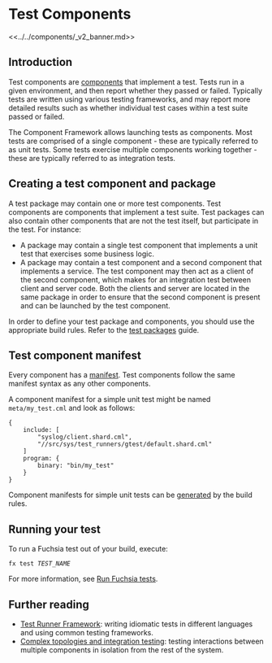 # Test Components

<<../../components/_v2_banner.md>>

## Introduction

Test components are [components][glossary.component] that implement a test.
Tests run in a given environment, and then report whether they passed or failed.
Typically tests are written using various testing frameworks, and may report
more detailed results such as whether individual test cases within a test suite
passed or failed.

The Component Framework allows launching tests as components. Most tests are
comprised of a single component - these are typically referred to as unit tests.
Some tests exercise multiple components working together - these are typically
referred to as integration tests.

## Creating a test component and package

A test package may contain one or more test components.
Test components are components that implement a test suite.
Test packages can also contain other components that are not the test itself,
but participate in the test. For instance:

- A package may contain a single test component that implements a unit test
  that exercises some business logic.
- A package may contain a test component and a second component that implements
  a service. The test component may then act as a client of the second
  component, which makes for an integration test between client and server code.
  Both the clients and server are located in the same package in order to ensure
  that the second component is present and can be launched by the test
  component.

In order to define your test package and components, you should use the
appropriate build rules. Refer to the [test packages][test-packages] guide.

## Test component manifest

Every component has a [manifest][component-manifest]. Test components follow the
same manifest syntax as any other components.

A component manifest for a simple unit test might be named `meta/my_test.cml`
and look as follows:

```json5
{
    include: [
        "syslog/client.shard.cml",
        "//src/sys/test_runners/gtest/default.shard.cml"
    ]
    program: {
        binary: "bin/my_test"
    }
}
```

Component manifests for simple unit tests can be [generated][unit-tests]
by the build rules.

## Running your test

To run a Fuchsia test out of your build, execute:

<pre class="prettyprint">
<code class="devsite-terminal">fx test <var>TEST_NAME</var></code>
</pre>

For more information, see [Run Fuchsia tests][executing-tests].

## Further reading

- [Test Runner Framework][trf]: writing idiomatic tests in different languages
  and using common testing frameworks.
- [Complex topologies and integration testing][integration-testing]: testing
  interactions between multiple components in isolation from the rest of the
  system.

[component-manifest]: /docs/concepts/components/v2/component_manifests.md
[glossary.component]: /docs/glossary/README.md#component
[executing-tests]: /docs/development/testing/run_fuchsia_tests.md
[integration-testing]: integration_testing.md
[test-packages]: /docs/development/components/build.md#test-packages
[trf]: test_runner_framework.md
[unit-tests]: /docs/development/components/build.md#unit-tests
